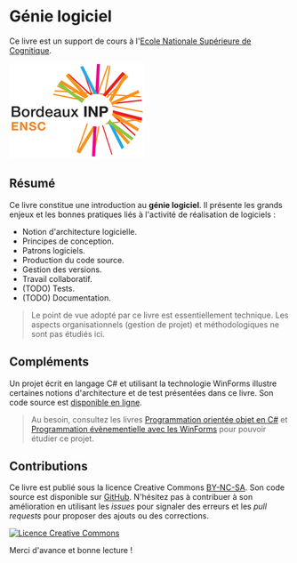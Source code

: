 # Génie logiciel

Ce livre est un support de cours à l'[Ecole Nationale Supérieure de Cognitique](http://www.ensc.fr).

![](images/ensc-logo.png)

## Résumé

Ce livre constitue une introduction au **génie logiciel**. Il présente les grands enjeux et les bonnes pratiques liés à l'activité de réalisation de logiciels :

* Notion d'architecture logicielle.
* Principes de conception.
* Patrons logiciels.
* Production du code source.
* Gestion des versions.
* Travail collaboratif.
* (TODO) Tests.
* (TODO) Documentation.

> Le point de vue adopté par ce livre est essentiellement technique. Les aspects organisationnels (gestion de projet) et méthodologiques ne sont pas étudiés ici.

## Compléments

Un projet écrit en langage C# et utilisant la technologie WinForms illustre certaines notions d'architecture et de test présentées dans ce livre. Son code source est [disponible en ligne](https://github.com/bpesquet/winforms-architecture-patterns).

> Au besoin, consultez les livres [Programmation orientée objet en C#](https://www.gitbook.com/book/bpesquet/programmation-orientee-objet-csharp/) et [Programmation évènementielle avec les WinForms](https://www.gitbook.com/book/bpesquet/programmation-evenementielle-winforms/) pour pouvoir étudier ce projet.

## Contributions

Ce livre est publié sous la licence Creative Commons [BY-NC-SA](http://creativecommons.org/licenses/by-nc-sa/4.0/). Son code source est disponible sur [GitHub](https://github.com/bpesquet/genie-logiciel). N'hésitez pas à contribuer à son amélioration en utilisant les *issues* pour signaler des erreurs et les *pull requests* pour proposer des ajouts ou des corrections.

<a rel="license" href="http://creativecommons.org/licenses/by-nc-sa/4.0/"><img alt="Licence Creative Commons" style="border-width:0" src="https://i.creativecommons.org/l/by-nc-sa/4.0/88x31.png" /></a>

Merci d'avance et bonne lecture !
